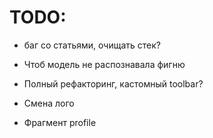 # TODO:

- баг cо статьями, очищать стек?
- Чтоб модель не распознавала фигню
- Полный рефакторинг, кастомный toolbar? 

- Смена лого
- Фрагмент profile
